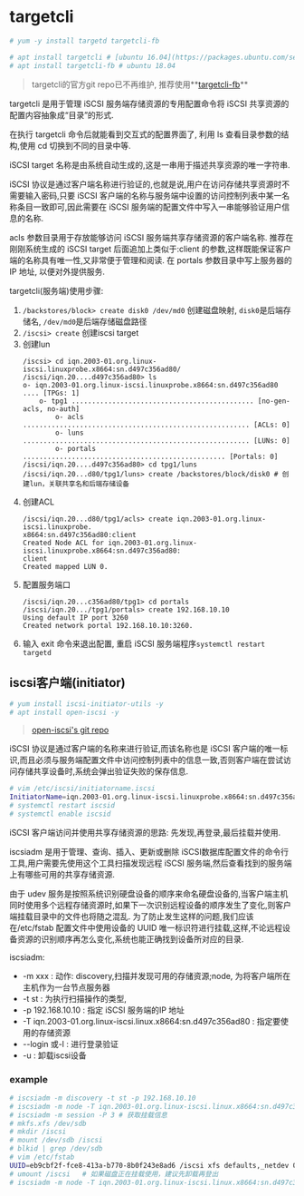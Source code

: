 # targetcli
```bash
# yum -y install targetd targetcli-fb

# apt install targetcli # [ubuntu 16.04](https://packages.ubuntu.com/search?suite=xenial&section=all&arch=any&keywords=targetcli&searchon=contents)
# apt install targetcli-fb # ubuntu 18.04
```

> targetcli的官方git repo已不再维护, 推荐使用**[targetcli-fb](https://github.com/open-iscsi/targetcli-fb)**

targetcli 是用于管理 iSCSI 服务端存储资源的专用配置命令将 iSCSI 共享资源的配置内容抽象成“目录”的形式.

在执行 targetcli 命令后就能看到交互式的配置界面了, 利用 ls 查看目录参数的结构,使用 cd 切换到不同的目录中等.

iSCSI target 名称是由系统自动生成的,这是一串用于描述共享资源的唯一字符串.

iSCSI 协议是通过客户端名称进行验证的,也就是说,用户在访问存储共享资源时不需要输入密码,只要 iSCSI 客户端的名称与服务端中设置的访问控制列表中某一名称条目一致即可,因此需要在 iSCSI 服务端的配置文件中写入一串能够验证用户信息的名称.

acls 参数目录用于存放能够访问 iSCSI 服务端共享存储资源的客户端名称. 推荐在刚刚系统生成的 iSCSI target 后面追加上类似于:client 的参数,这样既能保证客户端的名称具有唯一性,又非常便于管理和阅读.
在 portals 参数目录中写上服务器的 IP 地址, 以便对外提供服务.

targetcli(服务端)使用步骤:
1. `/backstores/block> create disk0 /dev/md0` 创建磁盘映射,  `disk0`是后端存储名, `/dev/md0`是后端存储磁盘路径
1. `/iscsi> create` 创建iscsi target
1. 创建lun
    ```
    /iscsi> cd iqn.2003-01.org.linux-iscsi.linuxprobe.x8664:sn.d497c356ad80/
    /iscsi/iqn.20....d497c356ad80> ls
    o- iqn.2003-01.org.linux-iscsi.linuxprobe.x8664:sn.d497c356ad80 .... [TPGs: 1]
        o- tpg1 ............................................. [no-gen-acls, no-auth]
            o- acls ........................................................ [ACLs: 0]
            o- luns ........................................................ [LUNs: 0]
            o- portals .................................................. [Portals: 0]
    /iscsi/iqn.20....d497c356ad80> cd tpg1/luns
    /iscsi/iqn.20...d80/tpg1/luns> create /backstores/block/disk0 # 创建lun，关联共享名和后端存储设备
    ```
1. 创建ACL
    ```
    /iscsi/iqn.20...d80/tpg1/acls> create iqn.2003-01.org.linux-iscsi.linuxprobe.
    x8664:sn.d497c356ad80:client
    Created Node ACL for iqn.2003-01.org.linux-iscsi.linuxprobe.x8664:sn.d497c356ad80:
    client
    Created mapped LUN 0.
    ```
1. 配置服务端口
    ```
    /iscsi/iqn.20...c356ad80/tpg1> cd portals
    /iscsi/iqn.20.../tpg1/portals> create 192.168.10.10
    Using default IP port 3260
    Created network portal 192.168.10.10:3260.
    ```
1. 输入 exit 命令来退出配置, 重启 iSCSI 服务端程序`systemctl restart targetd`

## iscsi客户端(initiator)
```bash
# yum install iscsi-initiator-utils -y
# apt install open-iscsi -y
```

> [open-iscsi's git repo](https://github.com/open-iscsi/open-iscsi)

iSCSI 协议是通过客户端的名称来进行验证,而该名称也是 iSCSI 客户端的唯一标识,而且必须与服务端配置文件中访问控制列表中的信息一致,否则客户端在尝试访问存储共享设备时,系统会弹出验证失败的保存信息.

```bash
# vim /etc/iscsi/initiatorname.iscsi
InitiatorName=iqn.2003-01.org.linux-iscsi.linuxprobe.x8664:sn.d497c356ad80:client # 编辑 iSCSI 客户端中的 initiator 名称文件,写入服务端的访问控制列表名称
# systemctl restart iscsid
# systemctl enable iscsid
```

iSCSI 客户端访问并使用共享存储资源的思路: 先发现,再登录,最后挂载并使用.

iscsiadm 是用于管理、查询、插入、更新或删除 iSCSI数据库配置文件的命令行工具,用户需要先使用这个工具扫描发现远程 iSCSI 服务端,然后查看找到的服务端上有哪些可用的共享存储资源.

由于 udev 服务是按照系统识别硬盘设备的顺序来命名硬盘设备的,当客户端主机同时使用多个远程存储资源时,如果下一次识别远程设备的顺序发生了变化,则客户端挂载目录中的文件也将随之混乱. 为了防止发生这样的问题,我们应该在/etc/fstab 配置文件中使用设备的 UUID 唯一标识符进行挂载,这样,不论远程设备资源的识别顺序再怎么变化,系统也能正确找到设备所对应的目录.

iscsiadm:
- -m xxx : 动作: discovery,扫描并发现可用的存储资源;node, 为将客户端所在主机作为一台节点服务器
- -t st : 为执行扫描操作的类型,
- -p 192.168.10.10 : 指定 iSCSI 服务端的IP 地址
- -T iqn.2003-01.org.linux-iscsi.linux.x8664:sn.d497c356ad80 : 指定要使用的存储资源
- --login 或-l : 进行登录验证
- -u : 卸载iscsi设备

### example
```bash
# iscsiadm -m discovery -t st -p 192.168.10.10
# iscsiadm -m node -T iqn.2003-01.org.linux-iscsi.linux.x8664:sn.d497c356ad80 -p 192.168.10.10 --login # 在 iSCSI 客户端成功登录之后,会在客户端主机上多出一块名为`/dev/sd${xxx}` 的设备文件. 如果target使用了多张网卡时会存在多路径问题, 挂载磁盘数=target提供的磁盘数*路径数
# iscsiadm -m session -P 3 # 获取挂载信息
# mkfs.xfs /dev/sdb
# mkdir /iscsi
# mount /dev/sdb /iscsi
# blkid | grep /dev/sdb
# vim /etc/fstab
UUID=eb9cbf2f-fce8-413a-b770-8b0f243e8ad6 /iscsi xfs defaults,_netdev 0 0 # 由于iscsi 磁盘是一块网络存储设备,而 iSCSI 协议是基于TCP/IP 网络传输数据的, 因此必须在/etc/fstab 配置文件中添加上_netdev 参数,表示当系统联网后再进行挂载操作,以免系统开机时间过长或开机失败.
# umount /iscsi   # 如果磁盘正在挂载使用，建议先卸载再登出
# iscsiadm -m node -T iqn.2003-01.org.linux-iscsi.linux.x8664:sn.d497c356ad80 -u # 登出
```